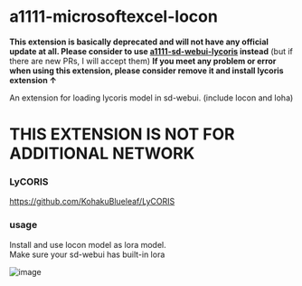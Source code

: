 # a1111-microsoftexcel-locon

**This extension is basically deprecated and will not have any official update at all. Please consider to use [a1111-sd-webui-lycoris](https://github.com/KohakuBlueleaf/a1111-sd-webui-lycoris) instead**
(but if there are new PRs, I will accept them)
**If you meet any problem or error when using this extension, please consider remove it and install lycoris extension ↑**


An extension for loading lycoris model in sd-webui. (include locon and loha)

# THIS EXTENSION IS NOT FOR ADDITIONAL NETWORK

### LyCORIS
https://github.com/KohakuBlueleaf/LyCORIS

### usage
Install and use locon model as lora model. <br>
Make sure your sd-webui has built-in lora

![image](https://user-images.githubusercontent.com/59680068/222327303-9ba4f702-5821-48db-a849-337dce9b11bb.png)
